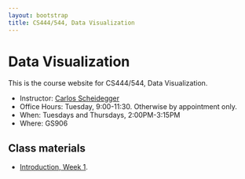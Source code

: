 ```yaml
---
layout: bootstrap
title: CS444/544, Data Visualization
---
```


# Data Visualization

This is the course website for CS444/544, Data Visualization.

* Instructor: [Carlos Scheidegger](http://cscheid.net)
* Office Hours: Tuesday, 9:00-11:30. Otherwise by appointment only.
* When: Tuesdays and Thursdays, 2:00PM-3:15PM
* Where: GS906

## Class materials

* [Introduction, Week 1](lectures/week1.html).
